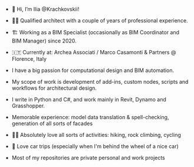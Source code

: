 - 👋 Hi, I’m Ilia @Krachkovskii!
  
- 👷‍♂️ Qualified architect with a couple of years of professional experience.
- 🏗️ Working as a BIM Specialist (occasionally as BIM Coordinator and BIM Manager) since 2020.
- 🇮🇹 Currently at: Archea Associati / Marco Casamonti & Partners @ Florence, Italy

- I have a big passion for computational design and BIM automation.
- My scope of work is development of add-ins, custom nodes, scripts and workflows for architectural design.
- I write in Python and C#, and work mainly in Revit, Dynamo and Grasshopper.
- Memorable experience: model data translation & spell-checking, generation of all sorts of facades

- 🚵‍♂️ Absolutely love all sorts of activities: hiking, rock climbing, cycling
- 🚙 Love car trips (especially when I'm behind the wheel of a nice car)

- Most of my repositories are private personal and work projects

<!---
Krachkovskii/Krachkovskii is a ✨ special ✨ repository because its `README.md` (this file) appears on your GitHub profile.
You can click the Preview link to take a look at your changes.
--->
